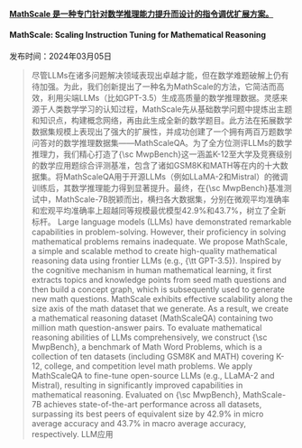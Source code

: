 #### [MathScale 是一种专门针对数学推理能力提升而设计的指令调优扩展方案。](https://arxiv.org/abs/2403.02884)
#### MathScale: Scaling Instruction Tuning for Mathematical Reasoning
发布时间：2024年03月05日
> 尽管LLMs在诸多问题解决领域表现出卓越才能，但在数学难题破解上仍有待加强。为此，我们创新提出了一种名为MathScale的方法，它简洁而高效，利用尖端LLMs（比如GPT-3.5）生成高质量的数学推理数据。灵感来源于人类数学学习的认知过程，MathScale先从基础数学问题中提炼出主题和知识点，构建概念网络，再由此生成全新的数学题目。此方法在拓展数学数据集规模上表现出了强大的扩展性，并成功创建了一个拥有两百万题数学问答对的数学推理数据集——MathScaleQA。为了全方位测评LLMs的数学推理力，我们精心打造了{\sc MwpBench}这一涵盖K-12至大学及竞赛级别的数学应用题综合评测基准，包含了诸如GSM8K和MATH等在内的十大数据集。将MathScaleQA用于开源LLMs（例如LLaMA-2和Mistral）的微调训练后，其数学推理能力得到显著提升。最终，在{\sc MwpBench}基准测试中，MathScale-7B脱颖而出，横扫各大数据集，分别在微观平均准确率和宏观平均准确率上超越同等规模最优模型42.9\%和43.7\%，树立了全新标杆。
> Large language models (LLMs) have demonstrated remarkable capabilities in problem-solving. However, their proficiency in solving mathematical problems remains inadequate. We propose MathScale, a simple and scalable method to create high-quality mathematical reasoning data using frontier LLMs (e.g., {\tt GPT-3.5}). Inspired by the cognitive mechanism in human mathematical learning, it first extracts topics and knowledge points from seed math questions and then build a concept graph, which is subsequently used to generate new math questions. MathScale exhibits effective scalability along the size axis of the math dataset that we generate. As a result, we create a mathematical reasoning dataset (MathScaleQA) containing two million math question-answer pairs. To evaluate mathematical reasoning abilities of LLMs comprehensively, we construct {\sc MwpBench}, a benchmark of Math Word Problems, which is a collection of ten datasets (including GSM8K and MATH) covering K-12, college, and competition level math problems. We apply MathScaleQA to fine-tune open-source LLMs (e.g., LLaMA-2 and Mistral), resulting in significantly improved capabilities in mathematical reasoning. Evaluated on {\sc MwpBench}, MathScale-7B achieves state-of-the-art performance across all datasets, surpassing its best peers of equivalent size by 42.9\% in micro average accuracy and 43.7\% in macro average accuracy, respectively.
LLM应用